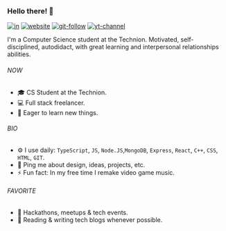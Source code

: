 ### Hello there! 👋

 [![in]](https://www.linkedin.com/in/liavbarsheshet/) [![website]](https://www.liavbarsheshet.com) [![git-follow]](https://github.com/liavbarsheshet) [![yt-channel]](https://www.youtube.com/channel/UC062OSnsFea6fqS70LNGk2A) 

I'm a Computer Science student at the Technion. 
Motivated, self-disciplined, autodidact, with great learning and interpersonal 
relationships abilities.

###### NOW

- 🎓 CS Student at the Technion.
- 💻 Full stack freelancer.
- 🔭  Eager to learn new things.

###### BIO
- ⚙️ I use daily:  ```TypeScript```, ```JS```, ```Node.JS```,```MongoDB```, ```Express```, ```React```, ```C++```, ```CSS```, ```HTML```, ```GIT```.
- 💬 Ping me about design, ideas, projects, etc.
- ⚡️ Fun fact: In my free time I remake video game music.

###### FAVORITE
- 🚀 Hackathons, meetups & tech events.
- 📰 Reading & writing tech blogs whenever possible.


[git-stats]: https://github-readme-stats.vercel.app/api?username=liavbarsheshet&show_icons=true&theme=vue-dark
[git-lang]: https://github-readme-stats.vercel.app/api/top-langs/?username=liavbarsheshet&theme=vue-dark
[git-follow]: https://img.shields.io/github/followers/liavbarsheshet?style=social&logoColor=535E72
[yt-channel]: https://img.shields.io/youtube/channel/subscribers/UC062OSnsFea6fqS70LNGk2A?style=social&logoColor=535E72
[website]:https://img.shields.io/badge/Website-3b5998?style=social&logo=google-chrome&logoColor=535E72
[in]: https://img.shields.io/badge/-LinkedIn-0e76a8?style=social&logo=Linkedin&logoColor=535E72
